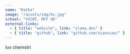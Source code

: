 ```yaml
---
name: "Kačka"
image: "/assets/img/ks.jpg"
school: "VSCHT, MFF UK"
external-links:
  - { title: "website", link: "slama.dev" }
  - { title: "github", link: "github.com/xiaoxiae/" }
---
```


luv chemstri
